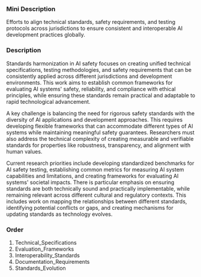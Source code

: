 ### Mini Description

Efforts to align technical standards, safety requirements, and testing protocols across jurisdictions to ensure consistent and interoperable AI development practices globally.

### Description

Standards harmonization in AI safety focuses on creating unified technical specifications, testing methodologies, and safety requirements that can be consistently applied across different jurisdictions and development environments. This work aims to establish common frameworks for evaluating AI systems' safety, reliability, and compliance with ethical principles, while ensuring these standards remain practical and adaptable to rapid technological advancement.

A key challenge is balancing the need for rigorous safety standards with the diversity of AI applications and development approaches. This requires developing flexible frameworks that can accommodate different types of AI systems while maintaining meaningful safety guarantees. Researchers must also address the technical complexity of creating measurable and verifiable standards for properties like robustness, transparency, and alignment with human values.

Current research priorities include developing standardized benchmarks for AI safety testing, establishing common metrics for measuring AI system capabilities and limitations, and creating frameworks for evaluating AI systems' societal impacts. There is particular emphasis on ensuring standards are both technically sound and practically implementable, while remaining relevant across different cultural and regulatory contexts. This includes work on mapping the relationships between different standards, identifying potential conflicts or gaps, and creating mechanisms for updating standards as technology evolves.

### Order

1. Technical_Specifications
2. Evaluation_Frameworks
3. Interoperability_Standards
4. Documentation_Requirements
5. Standards_Evolution
